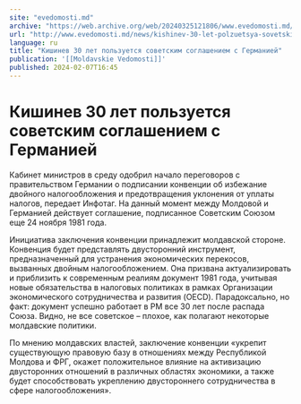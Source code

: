 ```yaml
---
site: "evedomosti.md"
archive: "https://web.archive.org/web/20240325121806/www.evedomosti.md/news/kishinev-30-let-polzuetsya-sovetskim-soglasheniem-s-germanie"
url: "http://www.evedomosti.md/news/kishinev-30-let-polzuetsya-sovetskim-soglasheniem-s-germanie"
language: ru
title: "Кишинев 30 лет пользуется советским соглашением с Германией"
publication: '[[Moldavskie Vedomosti]]'
published: 2024-02-07T16:45
---
```


# Кишинев 30 лет пользуется советским соглашением с Германией

Кабинет министров в среду одобрил начало переговоров с правительством Германии о подписании конвенции об избежание двойного налогообложения и предотвращения уклонения от уплаты налогов, передает Инфотаг. На данный момент между Молдовой и Германией действует соглашение, подписанное Советским Союзом еще 24 ноября 1981 года.

Инициатива заключения конвенции принадлежит молдавской стороне. Конвенция будет представлять двусторонний инструмент, предназначенный для устранения экономических перекосов, вызванных двойным налогообложением. Она призвана актуализировать и приблизить к современным реалиям документ 1981 года, учитывая новые обязательства в налоговых политиках в рамках Организации экономического сотрудничества и развития (OECD). Парадоксально, но факт: документ успешно работает в РМ все 30 лет после распада Союза. Видно, не все советское – плохое, как полагают некоторые молдавские политики.

По мнению молдавских властей, заключение конвенции «укрепит существующую правовую базу в отношениях между Республикой Молдова и ФРГ, окажет положительное влияние на активизацию двусторонних отношений в различных областях экономики, а также будет способствовать укреплению двустороннего сотрудничества в сфере налогообложения».
